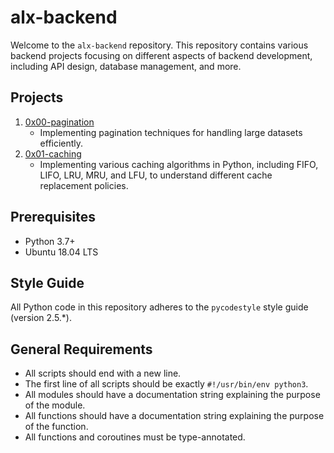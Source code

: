 # alx-backend

Welcome to the `alx-backend` repository. This repository contains various backend projects focusing on different aspects of backend development, including API design, database management, and more.

## Projects

1. [0x00-pagination](./0x00-pagination)
   - Implementing pagination techniques for handling large datasets efficiently.
2. [0x01-caching](./0x01-caching)
   - Implementing various caching algorithms in Python, including FIFO, LIFO, LRU, MRU, and LFU, to understand different cache replacement policies.

## Prerequisites

- Python 3.7+
- Ubuntu 18.04 LTS

## Style Guide

All Python code in this repository adheres to the `pycodestyle` style guide (version 2.5.*).

## General Requirements

- All scripts should end with a new line.
- The first line of all scripts should be exactly `#!/usr/bin/env python3`.
- All modules should have a documentation string explaining the purpose of the module.
- All functions should have a documentation string explaining the purpose of the function.
- All functions and coroutines must be type-annotated.
